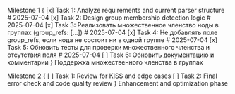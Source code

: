 Milestone 1 {
    [x] Task 1: Analyze requirements and current parser structure  # 2025-07-04
    [x] Task 2: Design group membership detection logic  # 2025-07-04
    [x] Task 3: Реализовать множественное членство ноды в группах (group_refs: [...])  # 2025-07-04
    [x] Task 4: Не добавлять поле group_refs, если нода не состоит ни в одной группе  # 2025-07-04
    [x] Task 5: Обновить тесты для проверки множественного членства и отсутствия поля  # 2025-07-04
    [ ] Task 6: Обновить документацию и комментарии
} Поддержка множественного членства в группах

Milestone 2 {
    [ ] Task 1: Review for KISS and edge cases
    [ ] Task 2: Final error check and code quality review
} Enhancement and optimization phase
